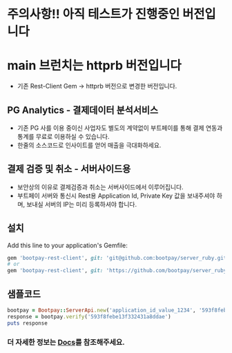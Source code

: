 # 주의사항!! 아직 테스트가 진행중인 버전입니다

# main 브런치는 httprb 버전입니다
* 기존 Rest-Client Gem -> httprb 버전으로 변경한 버전입니다.

## PG Analytics - 결제데이터 분석서비스
* 기존 PG 사를 이용 중이신 사업자도 별도의 계약없이 부트페이를 통해 결제 연동과 통계를 무료로 이용하실 수 있습니다.
* 한줄의 소스코드로 인사이트를 얻어 매출을 극대화하세요.



## 결제 검증 및 취소 - 서버사이드용
* 보안상의 이유로 결제검증과 취소는 서버사이드에서 이루어집니다.
* 부트페이 서버와 통신시 Rest용 Application Id, Private Key 값을 보내주셔야 하며, 보내실 서버의 IP는 미리 등록하셔야 합니다.

## 설치 

Add this line to your application's Gemfile:

```ruby
gem 'bootpay-rest-client', git: 'git@github.com:bootpay/server_ruby.git', branch: 'main'
# or
gem 'bootpay-rest-client', git: 'https://github.com/bootpay/server_ruby.git', branch: 'main'
```

## 샘플코드 

```ruby 
bootpay = Bootpay::ServerApi.new('application_id_value_1234', '593f8febe13f332431a8ddaw')
response = bootpay.verify('593f8febe13f332431a8ddae')
puts response
``` 


### 더 자세한 정보는 [Docs](https://docs.bootpay.co.kr/rest/verify)를 참조해주세요. 
